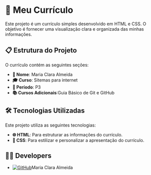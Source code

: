 # 📄 Meu Currículo

Este projeto é um currículo simples desenvolvido em HTML e CSS. O objetivo é fornecer uma visualização clara e organizada das minhas informações.

## 📋 Estrutura do Projeto

O currículo contém as seguintes seções:
- **📝 Nome**: Maria Clara Almeida
- **🎓 Curso**: Sitemas para internet
- **📅 Período**: P3
- **📚 Cursos Adicionais**:Guia Básico de Git e GitHub

## 🛠️ Tecnologias Utilizadas

Este projeto utiliza as seguintes tecnologias:
- **🌐 HTML**: Para estruturar as informações do currículo.
- **🎨 CSS**: Para estilizar e personalizar a apresentação do currículo.

## 👨‍💻 Developers

- [![GitHub](https://img.shields.io/badge/GitHub-000?logo=github&logoColor=white)](https://github.com/euclaraalmeida)Maria Clara Almeida
